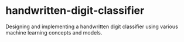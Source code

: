 # handwritten-digit-classifier
Designing and implementing a handwritten digit classifier using various machine learning concepts and models.
